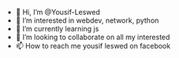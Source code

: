 - 👋 Hi, I’m @Yousif-Leswed
- 👀 I’m interested in webdev, network, python
- 🌱 I’m currently learning js
- 💞️ I’m looking to collaborate on all my interested
- 📫 How to reach me yousif leswed on facebook

<!---
Yousif-Leswed/Yousif-Leswed is a ✨ special ✨ repository because its `README.md` (this file) appears on your GitHub profile.
You can click the Preview link to take a look at your changes.
--->
